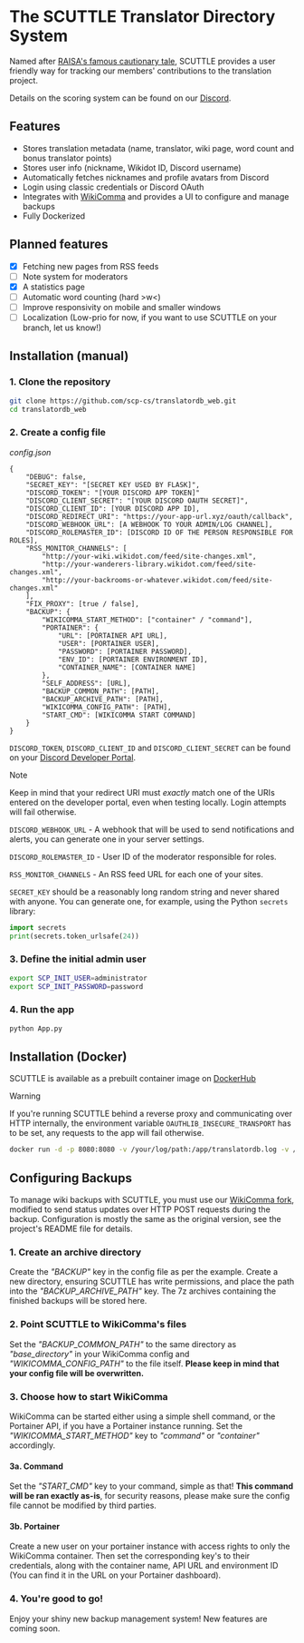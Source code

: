 # The SCUTTLE Translator Directory System
Named after [RAISA's famous cautionary tale](https://scp-wiki.wikidot.com/scuttle), SCUTTLE provides a user friendly way for tracking our members' contributions to the translation project.

Details on the scoring system can be found on our [Discord](https://discord.gg/A6U2fCUJs6).

## Features

- Stores translation metadata (name, translator, wiki page, word count and bonus translator points)
- Stores user info (nickname, Wikidot ID, Discord username)
- Automatically fetches nicknames and profile avatars from Discord
- Login using classic credentials or Discord OAuth
- Integrates with [WikiComma](https://gitlab.com/DBotThePony/wikicomma) and provides a UI to configure and manage backups
- Fully Dockerized

## Planned features

- [X] Fetching new pages from RSS feeds
- [ ] Note system for moderators
- [X] A statistics page
- [ ] Automatic word counting (hard >w<)
- [ ] Improve responsivity on mobile and smaller windows
- [ ] Localization (Low-prio for now, if you want to use SCUTTLE on your branch, let us know!)

## Installation (manual)
### 1. Clone the repository
```bash
git clone https://github.com/scp-cs/translatordb_web.git
cd translatordb_web
```
### 2. Create a config file
*config.json*
```
{
    "DEBUG": false,
    "SECRET_KEY": "[SECRET KEY USED BY FLASK]",
    "DISCORD_TOKEN": "[YOUR DISCORD APP TOKEN]"
    "DISCORD_CLIENT_SECRET": "[YOUR DISCORD OAUTH SECRET]",
    "DISCORD_CLIENT_ID": [YOUR DISCORD APP ID],
    "DISCORD_REDIRECT_URI": "https://your-app-url.xyz/oauth/callback",
    "DISCORD_WEBHOOK_URL": [A WEBHOOK TO YOUR ADMIN/LOG CHANNEL],
    "DISCORD_ROLEMASTER_ID": [DISCORD ID OF THE PERSON RESPONSIBLE FOR ROLES],
    "RSS_MONITOR_CHANNELS": [
        "http://your-wiki.wikidot.com/feed/site-changes.xml",
        "http://your-wanderers-library.wikidot.com/feed/site-changes.xml",
        "http://your-backrooms-or-whatever.wikidot.com/feed/site-changes.xml"
    ],
    "FIX_PROXY": [true / false],
    "BACKUP": {
        "WIKICOMMA_START_METHOD": ["container" / "command"],
        "PORTAINER": {
            "URL": [PORTAINER API URL],
            "USER": [PORTAINER USER],
            "PASSWORD": [PORTAINER PASSWORD],
            "ENV_ID": [PORTAINER ENVIRONMENT ID],
            "CONTAINER_NAME": [CONTAINER NAME]
        },
        "SELF_ADDRESS": [URL],
        "BACKUP_COMMON_PATH": [PATH],
        "BACKUP_ARCHIVE_PATH": [PATH],
        "WIKICOMMA_CONFIG_PATH": [PATH],
        "START_CMD": [WIKICOMMA START COMMAND]
    }
}
```
`DISCORD_TOKEN`, `DISCORD_CLIENT_ID` and `DISCORD_CLIENT_SECRET` can be found on your [Discord Developer Portal](https://discord.com/developers/applications).
> [!NOTE]
> Keep in mind that your redirect URI must *exactly* match one of the URIs entered on the developer portal, even when testing locally. Login attempts will fail otherwise.

`DISCORD_WEBHOOK_URL` - A webhook that will be used to send notifications and alerts, you can generate one in your server settings.

`DISCORD_ROLEMASTER_ID` - User ID of the moderator responsible for roles.

`RSS_MONITOR_CHANNELS` - An RSS feed URL for each one of your sites.

`SECRET_KEY` should be a reasonably long random string and never shared with anyone. You can generate one, for example, using the Python `secrets` library:
```python
import secrets
print(secrets.token_urlsafe(24))
```
### 3. Define the initial admin user
```bash
export SCP_INIT_USER=administrator
export SCP_INIT_PASSWORD=password
```
### 4. Run the app
```bash
python App.py
```

## Installation (Docker)
SCUTTLE is available as a prebuilt container image on [DockerHub](https://hub.docker.com/r/x10102/translatordb)
> [!WARNING]
> If you're running SCUTTLE behind a reverse proxy and communicating over HTTP internally, the environment variable `OAUTHLIB_INSECURE_TRANSPORT` has to be set, any requests to the app will fail otherwise.
```bash
docker run -d -p 8080:8080 -v /your/log/path:/app/translatordb.log -v /your/data/path:/app/data/scp.db -v /your/config/path:/app/config.json:ro --name scuttle x10102/translatordb
```

## Configuring Backups
To manage wiki backups with SCUTTLE, you must use our [WikiComma fork](https://github.com/scp-cs/wikicomma), modified to send status updates over HTTP POST requests during the backup. Configuration is mostly the same as the original version, see the project's README file for details.

### 1. Create an archive directory
Create the *"BACKUP"* key in the config file as per the example. Create a new directory, ensuring SCUTTLE has write permissions, and place the path into the *"BACKUP_ARCHIVE_PATH"* key. The 7z archives containing the finished backups will be stored here. 

### 2. Point SCUTTLE to WikiComma's files
Set the *"BACKUP_COMMON_PATH"* to the same directory as *"base_directory"* in your WikiComma config and *"WIKICOMMA_CONFIG_PATH"* to the file itself. **Please keep in mind that your config file will be overwritten.**

### 3. Choose how to start WikiComma
WikiComma can be started either using a simple shell command, or the Portainer API, if you have a Portainer instance running. Set the *"WIKICOMMA_START_METHOD"* key to *"command"* or *"container"* accordingly.

#### 3a. Command
Set the *"START_CMD"* key to your command, simple as that! **This command will be ran exactly as-is**, for security reasons, please make sure the config file cannot be modified by third parties.

#### 3b. Portainer
Create a new user on your portainer instance with access rights to only the WikiComma container. Then set the corresponding key's to their credentials, along with the container name, API URL and environment ID (You can find it in the URL on your Portainer dashboard).

### 4. You're good to go!
Enjoy your shiny new backup management system! New features are coming soon.